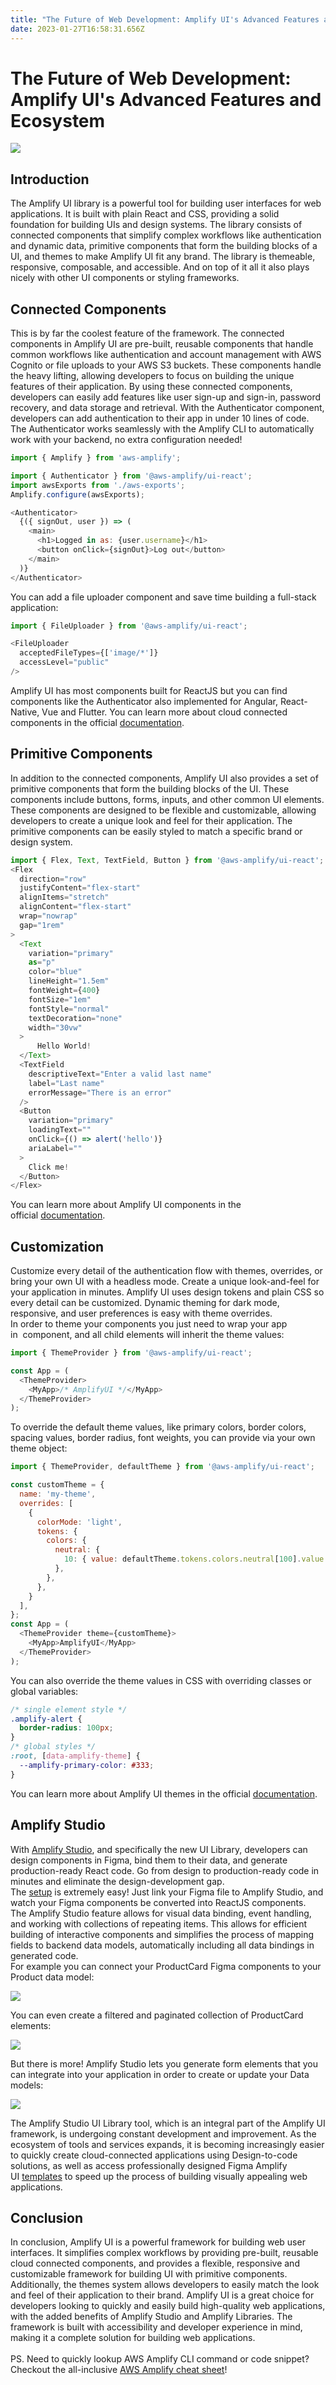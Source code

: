 ```yaml
---
title: "The Future of Web Development: Amplify UI's Advanced Features and Ecosystem"
date: 2023-01-27T16:58:31.656Z
---
```

# The Future of Web Development: Amplify UI's Advanced Features and Ecosystem

![](/img/1695992589_a_dream_of_a_stylistic_representation_of_a_design_framework__vector_art__material_design_.png)

## Introduction

The Amplify UI library is a powerful tool for building user interfaces for web applications. It is built with plain React and CSS, providing a solid foundation for building UIs and design systems. The library consists of connected components that simplify complex workflows like authentication and dynamic data, primitive components that form the building blocks of a UI, and themes to make Amplify UI fit any brand. The library is themeable, responsive, composable, and accessible. And on top of it all it also plays nicely with other UI components or styling frameworks.

## Connected Components

This is by far the coolest feature of the framework. The connected components in Amplify UI are pre-built, reusable components that handle common workflows like authentication and account management with AWS Cognito or file uploads to your AWS S3 buckets. These components handle the heavy lifting, allowing developers to focus on building the unique features of their application. By using these connected components, developers can easily add features like user sign-up and sign-in, password recovery, and data storage and retrieval. With the Authenticator component, developers can add authentication to their app in under 10 lines of code. The Authenticator works seamlessly with the Amplify CLI to automatically work with your backend, no extra configuration needed!

```javascript
import { Amplify } from 'aws-amplify';

import { Authenticator } from '@aws-amplify/ui-react';
import awsExports from './aws-exports';
Amplify.configure(awsExports);

<Authenticator>
  {({ signOut, user }) => (
    <main>
      <h1>Logged in as: {user.username}</h1>
      <button onClick={signOut}>Log out</button>
    </main>
  )}
</Authenticator>
```

You can add a file uploader component and save time building a full-stack application:

```javascript
import { FileUploader } from '@aws-amplify/ui-react';

<FileUploader
  acceptedFileTypes={['image/*']}
  accessLevel="public"
/>
```

Amplify UI has most components built for ReactJS but you can find components like the Authenticator also implemented for Angular, React-Native, Vue and Flutter. You can learn more about cloud connected components in the official [documentation](https://ui.docs.amplify.aws/react/connected-components/authenticator).

## Primitive Components

In addition to the connected components, Amplify UI also provides a set of primitive components that form the building blocks of the UI. These components include buttons, forms, inputs, and other common UI elements. These components are designed to be flexible and customizable, allowing developers to create a unique look and feel for their application. The primitive components can be easily styled to match a specific brand or design system.

```javascript
import { Flex, Text, TextField, Button } from '@aws-amplify/ui-react';
<Flex
  direction="row"
  justifyContent="flex-start"
  alignItems="stretch"
  alignContent="flex-start"
  wrap="nowrap"
  gap="1rem"
>
  <Text
    variation="primary"
    as="p"
    color="blue"
    lineHeight="1.5em"
    fontWeight={400}
    fontSize="1em"
    fontStyle="normal"
    textDecoration="none"
    width="30vw"
  >
      Hello World!
  </Text>
  <TextField
    descriptiveText="Enter a valid last name"
    label="Last name"
    errorMessage="There is an error"
  />
  <Button
    variation="primary"
    loadingText=""
    onClick={() => alert('hello')}
    ariaLabel=""
  >
    Click me!
  </Button>
</Flex>
```

You can learn more about Amplify UI components in the official [documentation](https://ui.docs.amplify.aws/react/components).

## Customization

Customize every detail of the authentication flow with themes, overrides, or bring your own UI with a headless mode. Create a unique look-and-feel for your application in minutes. Amplify UI uses design tokens and plain CSS so every detail can be customized. Dynamic theming for dark mode, responsive, and user preferences is easy with theme overrides.\
In order to theme your components you just need to wrap your app in *<ThemeProvider/>* component, and all child elements will inherit the theme values:

```javascript
import { ThemeProvider } from '@aws-amplify/ui-react';

const App = (
  <ThemeProvider>
    <MyApp>/* AmplifyUI */</MyApp>
  </ThemeProvider>
);
```

To override the default theme values, like primary colors, border colors, spacing values, border radius, font weights, you can provide via your own theme object:

```javascript
import { ThemeProvider, defaultTheme } from '@aws-amplify/ui-react';

const customTheme = {
  name: 'my-theme',
  overrides: [
    {
      colorMode: 'light',
      tokens: {
        colors: {
          neutral: {
            10: { value: defaultTheme.tokens.colors.neutral[100].value }
          },
        },
      },
    }
  ],
};
const App = (
  <ThemeProvider theme={customTheme}>
    <MyApp>AmplifyUI</MyApp>
  </ThemeProvider>
);
```

You can also override the theme values in CSS with overriding classes or global variables:

```css
/* single element style */
.amplify-alert {
  border-radius: 100px;
}
/* global styles */
:root, [data-amplify-theme] {
  --amplify-primary-color: #333;
}
```

You can learn more about Amplify UI themes in the official [documentation](https://ui.docs.amplify.aws/react/theming).

## Amplify Studio

With [Amplify Studio](https://docs.amplify.aws/console/), and specifically the new UI Library, developers can design components in Figma, bind them to their data, and generate production-ready React code. Go from design to production-ready code in minutes and eliminate the design-development gap.\
The [setup](https://docs.amplify.aws/console/uibuilder/figmatocode/) is extremely easy! Just link your Figma file to Amplify Studio, and watch your Figma components be converted into ReactJS components.\
The Amplify Studio feature allows for visual data binding, event handling, and working with collections of repeating items. This allows for efficient building of interactive components and simplifies the process of mapping fields to backend data models, automatically including all data bindings in generated code.\
For example you can connect your ProductCard Figma components to your Product data model:

![](/img/screen-shot-2023-01-27-at-11.17.49-am.png)

You can even create a filtered and paginated collection of ProductCard elements:

![](/img/screen-shot-2023-01-27-at-11.17.04-am.png)

But there is more! Amplify Studio lets you generate form elements that you can integrate into your application in order to create or update your Data models:

![](/img/screen-shot-2023-01-27-at-11.21.24-am.png)

The Amplify Studio UI Library tool, which is an integral part of the Amplify UI framework, is undergoing constant development and improvement. As the ecosystem of tools and services expands, it is becoming increasingly easier to quickly create cloud-connected applications using Design-to-code solutions, as well as access professionally designed Figma Amplify UI [templates](https://www.amplifyui.com/) to speed up the process of building visually appealing web applications.

## Conclusion

In conclusion, Amplify UI is a powerful framework for building web user interfaces. It simplifies complex workflows by providing pre-built, reusable cloud connected components, and provides a flexible, responsive and customizable framework for building UI with primitive components. Additionally, the themes system allows developers to easily match the look and feel of their application to their brand. Amplify UI is a great choice for developers looking to quickly and easily build high-quality web applications, with the added benefits of Amplify Studio and Amplify Libraries. The framework is built with accessibility and developer experience in mind, making it a complete solution for building web applications.\
\
PS. Need to quickly lookup AWS Amplify CLI command or code snippet? Checkout the all-inclusive [AWS Amplify cheat sheet](https://amplifycheatsheet.com/)!